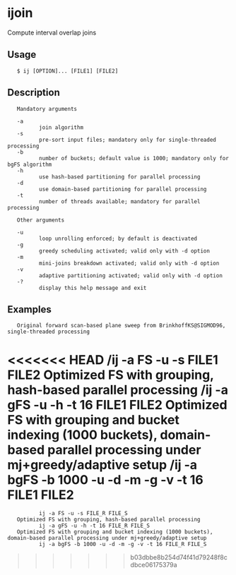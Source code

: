 # ijoin
Compute interval overlap joins

## Usage
       $ ij [OPTION]... [FILE1] [FILE2]

## Description
       Mandatory arguments

       -a
              join algorithm
       -s
              pre-sort input files; mandatory only for single-threaded processing
       -b
              number of buckets; default value is 1000; mandatory only for bgFS algorithm
       -h
              use hash-based partitioning for parallel processing
       -d
              use domain-based partitioning for parallel processing
       -t
              number of threads available; mandatory for parallel processing

       Other arguments

       -u
              loop unrolling enforced; by default is deactivated
       -g
              greedy scheduling activated; valid only with -d option
       -m
              mini-joins breakdown activated; valid only with -d option
       -v
              adaptive partitioning activated; valid only with -d option
       -?
              display this help message and exit

## Examples
       Original forward scan-based plane sweep from BrinkhoffKS@SIGMOD96, single-threaded processing
<<<<<<< HEAD
              /ij -a FS -u -s FILE1 FILE2
       Optimized FS with grouping, hash-based parallel processing
              /ij -a gFS -u -h -t 16 FILE1 FILE2
       Optimized FS with grouping and bucket indexing (1000 buckets), domain-based parallel processing under mj+greedy/adaptive setup
              /ij -a bgFS -b 1000 -u -d -m -g -v -t 16 FILE1 FILE2
=======
              ij -a FS -u -s FILE_R FILE_S
       Optimized FS with grouping, hash-based parallel processing
              ij -a gFS -u -h -t 16 FILE_R FILE_S
       Optimized FS with grouping and bucket indexing (1000 buckets), domain-based parallel processing under mj+greedy/adaptive setup
              ij -a bgFS -b 1000 -u -d -m -g -v -t 16 FILE_R FILE_S
>>>>>>> b03dbbe8b254d74f41d79248f8cdbce06175379a
